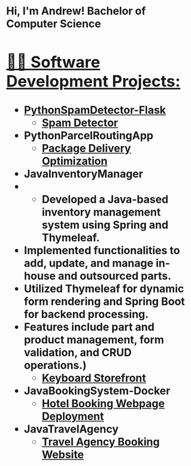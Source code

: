 <h1>Hi, I'm Andrew! Bachelor of Computer Science <br/><a href="https://github.com/Ash-Andrew"  <a href="https://www.linkedin.com/in/andrew-ashbaker-a2a954244/">

<h2>👨‍💻 Software Development Projects:</h2>

- <b> PythonSpamDetector-Flask</b>
  - [Spam Detector](https://github.com/Ash-Andrew/Spam-Email-Detection/tree/main/SpamDetection)
- <b>PythonParcelRoutingApp</b>
  - [Package Delivery Optimization](https://github.com/Ash-Andrew/Package-Delivery.git) <b>
- <b>JavaInventoryManager</b>
- - Developed a Java-based inventory management system using Spring and Thymeleaf.
- Implemented functionalities to add, update, and manage in-house and outsourced parts.
- Utilized Thymeleaf for dynamic form rendering and Spring Boot for backend processing.
- Features include part and product management, form validation, and CRUD operations.)</b>
  - [Keyboard Storefront](https://github.com/Ash-Andrew/Keyboard-Store-Page.git)
- <b>JavaBookingSystem-Docker</b>
  - [Hotel Booking Webpage Deployment](https://github.com/Ash-Andrew/Software-Applications-Using-Cloud-Services)
- <b>JavaTravelAgency</b>
  - [Travel Agency Booking Website](https://github.com/Ash-Andrew/Backend-Frameworks)






